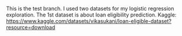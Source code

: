 This is the test branch.
I used two datasets for my logistic regression exploration.
The 1st dataset is about loan eligibility prediction. Kaggle: <br>
https://www.kaggle.com/datasets/vikasukani/loan-eligible-dataset?resource=download
